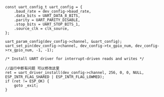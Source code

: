     const uart_config_t uart_config = {
        .baud_rate = dev_config->baud_rate,
        .data_bits = UART_DATA_8_BITS,
        .parity = UART_PARITY_DISABLE,
        .stop_bits = UART_STOP_BITS_1,
        .source_clk = clk_source,
    };

    uart_param_config(dev_config->channel, &uart_config);
    uart_set_pin(dev_config->channel, dev_config->tx_gpio_num, dev_config->rx_gpio_num, -1, -1);

    /* Install UART driver for interrupt-driven reads and writes */

    //运行中断有问题 可以修改这里
    ret = uart_driver_install(dev_config->channel, 256, 0, 0, NULL, ESP_INTR_FLAG_SHARED | ESP_INTR_FLAG_LOWMED);
    if (ret != ESP_OK) {
        goto _exit;
    }
